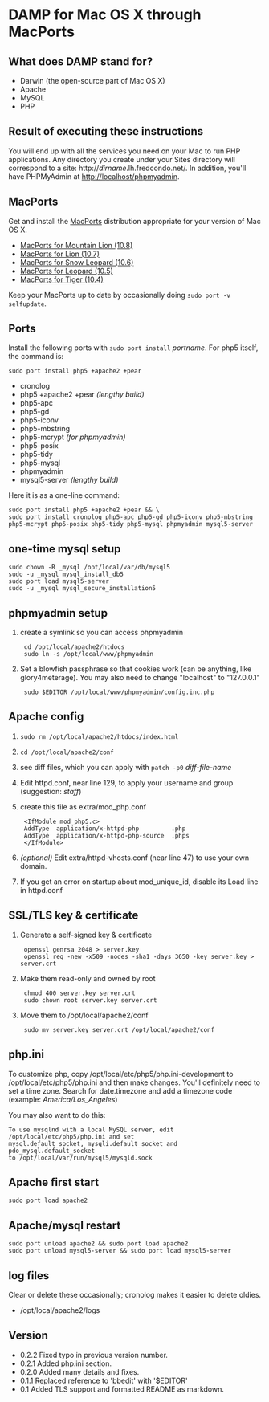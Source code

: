 # DAMP for Mac OS X through MacPorts

## What does DAMP stand for?

* Darwin (the open-source part of Mac OS X)
* Apache
* MySQL
* PHP

## Result of executing these instructions

You will end up with all the services you need on your Mac to run PHP
applications. Any directory you create under your Sites directory will
correspond to a site: http://_dirname_.lh.fredcondo.net/. In addition, you'll
have PHPMyAdmin at [http://localhost/phpmyadmin](http://localhost/phpmyadmin).

## MacPorts

Get and install the [MacPorts](http://www.macports.org/) distribution appropriate for your version of Mac OS X.

* [MacPorts for Mountain Lion (10.8)](https://distfiles.macports.org/MacPorts/MacPorts-2.1.2-10.8-MountainLion.pkg)
* [MacPorts for Lion (10.7)](https://distfiles.macports.org/MacPorts/MacPorts-2.1.2-10.7-Lion.pkg)
* [MacPorts for Snow Leopard (10.6)](http://distfiles.macports.org/MacPorts/MacPorts-1.9.2-10.6-SnowLeopard.dmg)
* [MacPorts for Leopard (10.5)](http://distfiles.macports.org/MacPorts/MacPorts-1.9.2-10.5-Leopard.dmg)
* [MacPorts for Tiger (10.4)](http://distfiles.macports.org/MacPorts/MacPorts-1.9.1-10.4-Tiger.dmg)

Keep your MacPorts up to date by occasionally doing `sudo port -v selfupdate`.

## Ports

Install the following ports with `sudo port install` *portname*.
For php5 itself, the command is:

	sudo port install php5 +apache2 +pear

*	cronolog
*	php5 +apache2 +pear _(lengthy build)_
*	php5-apc
*	php5-gd
*	php5-iconv
*	php5-mbstring
*	php5-mcrypt _(for phpmyadmin)_
*	php5-posix
*	php5-tidy
*	php5-mysql
*	phpmyadmin
*	mysql5-server _(lengthy build)_

Here it is as a one-line command:

	sudo port install php5 +apache2 +pear && \
	sudo port install cronolog php5-apc php5-gd php5-iconv php5-mbstring php5-mcrypt php5-posix php5-tidy php5-mysql phpmyadmin mysql5-server


## one-time mysql setup

	sudo chown -R _mysql /opt/local/var/db/mysql5
	sudo -u _mysql mysql_install_db5
	sudo port load mysql5-server
	sudo -u _mysql mysql_secure_installation5

## phpmyadmin setup

1. create a symlink so you can access phpmyadmin

		cd /opt/local/apache2/htdocs
		sudo ln -s /opt/local/www/phpmyadmin
1. Set a blowfish passphrase so that cookies work (can be anything, like glory4meterage).
   You may also need to change "localhost" to "127.0.0.1"

		sudo $EDITOR /opt/local/www/phpmyadmin/config.inc.php

## Apache config

1. `sudo rm /opt/local/apache2/htdocs/index.html`
2. `cd /opt/local/apache2/conf`
3. see diff files, which you can apply with `patch -p0` _diff-file-name_
3. Edit httpd.conf, near line 129, to apply your username and group (suggestion: _staff_)
4. create this file as extra/mod_php.conf

		<IfModule mod_php5.c>
		AddType  application/x-httpd-php         .php
		AddType  application/x-httpd-php-source  .phps
		</IfModule>
5. _(optional)_ Edit extra/httpd-vhosts.conf (near line 47) to use your own domain.
6. If you get an error on startup about mod\_unique\_id, disable its Load line in httpd.conf

## SSL/TLS key & certificate

1. Generate a self-signed key & certificate

		openssl genrsa 2048 > server.key
		openssl req -new -x509 -nodes -sha1 -days 3650 -key server.key > server.crt

1. Make them read-only and owned by root

		chmod 400 server.key server.crt
		sudo chown root server.key server.crt

1. Move them to /opt/local/apache2/conf

		sudo mv server.key server.crt /opt/local/apache2/conf

## php.ini

To customize php, copy /opt/local/etc/php5/php.ini-development to
/opt/local/etc/php5/php.ini and then make changes. You'll definitely need to
set a time zone. Search for date.timezone and add a timezone code (example:
*America/Los_Angeles*)

You may also want to do this:

	To use mysqlnd with a local MySQL server, edit /opt/local/etc/php5/php.ini and set
	mysql.default_socket, mysqli.default_socket and pdo_mysql.default_socket
	to /opt/local/var/run/mysql5/mysqld.sock

## Apache first start

	sudo port load apache2

## Apache/mysql restart

	sudo port unload apache2 && sudo port load apache2
	sudo port unload mysql5-server && sudo port load mysql5-server


## log files

Clear or delete these occasionally; cronolog makes it easier to delete oldies.

* /opt/local/apache2/logs

## Version
* 0.2.2 Fixed typo in previous version number.
* 0.2.1 Added php.ini section.
* 0.2.0 Added many details and fixes.
* 0.1.1  Replaced reference to 'bbedit' with '$EDITOR'
* 0.1 Added TLS support and formatted README as markdown.
